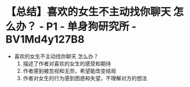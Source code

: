 # 【总结】喜欢的女生不主动找你聊天 怎么办？ - P1 - 单身狗研究所 - BV1Md4y127B8

-   喜欢的女生不主动找你聊天 怎么办？
    1.  描述了作者对喜欢的女生的感受和期待
    2.  作者感到被忽视和无奈，希望能改变结局
    3.  作者对女生的行为感到困惑和失望，不理解对方的想法